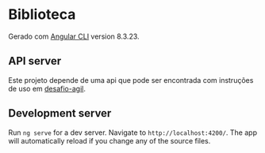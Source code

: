 # Biblioteca

Gerado com [Angular CLI](https://github.com/angular/angular-cli) version 8.3.23.

## API server

Este projeto depende de uma api que pode ser encontrada com instruções de uso em [desafio-agil](https://github.com/EdsonLuiz/desafio-agil).

## Development server

Run `ng serve` for a dev server. Navigate to `http://localhost:4200/`. The app will automatically reload if you change any of the source files.
